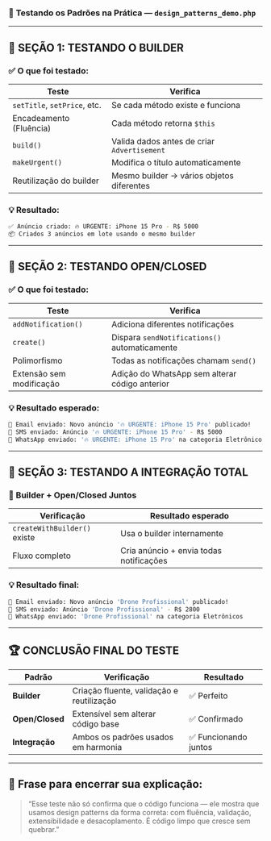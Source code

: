 ### 🧪 **Testando os Padrões na Prática — `design_patterns_demo.php`**

---

## 🔷 **SEÇÃO 1: TESTANDO O BUILDER**

### ✅ O que foi testado:

| Teste                        | Verifica                                    |
| ---------------------------- | ------------------------------------------- |
| `setTitle`, `setPrice`, etc. | Se cada método existe e funciona            |
| Encadeamento (Fluência)      | Cada método retorna `$this`                 |
| `build()`                    | Valida dados antes de criar `Advertisement` |
| `makeUrgent()`               | Modifica o título automaticamente           |
| Reutilização do builder      | Mesmo builder → vários objetos diferentes   |

### 💡 Resultado:

```bash
✅ Anúncio criado: 🔥 URGENTE: iPhone 15 Pro - R$ 5000
📦 Criados 3 anúncios em lote usando o mesmo builder
```

---

## 🔷 **SEÇÃO 2: TESTANDO OPEN/CLOSED**

### ✅ O que foi testado:

| Teste                    | Verifica                                       |
| ------------------------ | ---------------------------------------------- |
| `addNotification()`      | Adiciona diferentes notificações               |
| `create()`               | Dispara `sendNotifications()` automaticamente  |
| Polimorfismo             | Todas as notificações chamam `send()`          |
| Extensão sem modificação | Adição do WhatsApp sem alterar código anterior |

### 💡 Resultado esperado:

```bash
📧 Email enviado: Novo anúncio '🔥 URGENTE: iPhone 15 Pro' publicado!
📱 SMS enviado: Anúncio '🔥 URGENTE: iPhone 15 Pro' - R$ 5000
💬 WhatsApp enviado: '🔥 URGENTE: iPhone 15 Pro' na categoria Eletrônicos
```

---

## 🔷 **SEÇÃO 3: TESTANDO A INTEGRAÇÃO TOTAL**

### 🚀 Builder + Open/Closed Juntos

| Verificação                  | Resultado esperado                      |
| ---------------------------- | --------------------------------------- |
| `createWithBuilder()` existe | Usa o builder internamente              |
| Fluxo completo               | Cria anúncio + envia todas notificações |

### 💡 Resultado final:

```bash
📧 Email enviado: Novo anúncio 'Drone Profissional' publicado!
📱 SMS enviado: Anúncio 'Drone Profissional' - R$ 2800
💬 WhatsApp enviado: 'Drone Profissional' na categoria Eletrônicos
```

---

## 🏆 CONCLUSÃO FINAL DO TESTE

| Padrão          | Verificação                               | Resultado            |
| --------------- | ----------------------------------------- | -------------------- |
| **Builder**     | Criação fluente, validação e reutilização | ✅ Perfeito           |
| **Open/Closed** | Extensível sem alterar código base        | ✅ Confirmado         |
| **Integração**  | Ambos os padrões usados em harmonia       | ✅ Funcionando juntos |

---

## 🎤 Frase para encerrar sua explicação:

> “Esse teste não só confirma que o código funciona — ele mostra que usamos design patterns da forma correta: com fluência, validação, extensibilidade e desacoplamento. É código limpo que cresce sem quebrar.”
